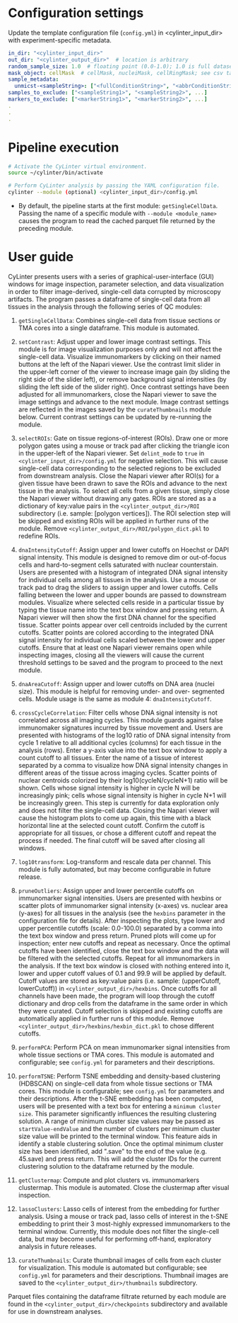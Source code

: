 # Configuration settings

Update the template configuration file (`config.yml`) in <cylinter_input_dir> with experiment-specific metadata.

``` yaml
in_dir: "<cylinter_input_dir>"
out_dir: "<cylinter_output_dir>"  # location is arbitrary
random_sample_size: 1.0  # floating point (0.0-1.0); 1.0 is full dataset
mask_object: cellMask  # cellMask, nucleiMask, cellRingMask; see csv table column headers
sample_metadata:
  unmicst-<sampleString>: ["<fullConditionString>", "<abbrConditionString>", <replicateInteger>]
samples_to_exclude: ["<sampleString1>", "<sampleString2>", ...]
markers_to_exclude: ["<markerString1>", "<markerString2>", ...]
.
.
.
```

# Pipeline execution

``` bash
# Activate the CyLinter virtual environment.
source ~/cylinter/bin/activate

# Perform CyLinter analysis by passing the YAML configuration file.
cylinter --module (optional) <cylinter_input_dir>/config.yml
```

* By default, the pipeline starts at the first module: `getSingleCellData`. Passing the name of a specific module with `--module <module_name>` causes the program to read the cached parquet file returned by the preceding module.

# User guide
CyLinter presents users with a series of graphical-user-interface (GUI) windows for image inspection, parameter selection, and data visualization in order to filter image-derived, single-cell data corrupted by microscopy artifacts. The program passes a dataframe of single-cell data from all tissues in the analysis through the following series of QC modules:

1. `getSingleCellData`: Combines single-cell data from tissue sections or TMA cores into a single dataframe. This module is automated.

2. `setContrast`: Adjust upper and lower image contrast settings. This module is for image visualization purposes only and will not affect the single-cell data. Visualize immunomarkers by clicking on their named buttons at the left of the Napari viewer. Use the contrast limit slider in the upper-left corner of the viewer to increase image gain (by sliding the right side of the slider left), or remove background signal intensities (by sliding the left side of the slider right). Once contrast settings have been adjusted for all immunomarkers, close the Napari viewer to save the image settings and advance to the next module. Image contrast settings are reflected in the images saved by the `curateThumbnails` module below. Current contrast settings can be updated by re-running the module.

3. `selectROIs`: Gate on tissue regions-of-interest (ROIs). Draw one or more polygon gates using a mouse or track pad after clicking the triangle icon in the upper-left of the Napari viewer. Set `delint_mode` to `true` in `<cylinter_input_dir>/config.yml` for negative selection. This will cause single-cell data corresponding to the selected regions to be excluded from downstream analysis. Close the Napari viewer after ROI(s) for a given tissue have been drawn to save the ROIs and advance to the next tissue in the analysis. To select all cells from a given tissue, simply close the Napari viewer without drawing any gates. ROIs are stored as a a dictionary of key:value pairs in the `<cylinter_output_dir>/ROI` subdirectory (i.e. sample: [polygon vertices]). The ROI selection step will be skipped and existing ROIs will be applied in further runs of the module. Remove `<cylinter_output_dir>/ROI/polygon_dict.pkl` to redefine ROIs.

4. `dnaIntensityCutoff`: Assign upper and lower cutoffs on Hoechst or DAPI signal intensity. This module is designed to remove dim or out-of-focus cells and hard-to-segment cells saturated with nuclear counterstain. Users are presented with a histogram of integrated DNA signal intensity for individual cells among all tissues in the analysis. Use a mouse or track pad to drag the sliders to assign upper and lower cutoffs. Cells falling between the lower and upper bounds are passed to downstream modules. Visualize where selected cells reside in a particular tissue by typing the tissue name into the text box window and pressing return. A Napari viewer will then show the first DNA channel for the specified tissue. Scatter points appear over cell centroids included by the current cutoffs. Scatter points are colored according to the integrated DNA signal intensity for individual cells scaled between the lower and upper cutoffs. Ensure that at least one Napari viewer remains open while inspecting images, closing all the viewers will cause the current threshold settings to be saved and the program to proceed to the next module.

5. `dnaAreaCutoff`: Assign upper and lower cutoffs on DNA area (nuclei size). This module is helpful for removing under- and over- segmented cells. Module usage is the same as module 4: `dnaIntensityCutoff`.

6. `crossCycleCorrelation`: Filter cells whose DNA signal intensity is not correlated across all imaging cycles. This  module guards against false immunomaker signatures incurred by tissue movement and. Users are presented with histograms of the log10 ratio of DNA signal intensity from cycle 1 relative to all additional cycles (columns) for each tissue in the analysis (rows). Enter a y-axis value into the text box window to apply a count cutoff to all tissues. Enter the name of a tissue of interest separated by a comma to visualize how DNA signal intensity changes in different areas of the tissue across imaging cycles. Scatter points of nuclear centroids colorized by their log10(cycleN/cycleN+1) ratio will be shown. Cells whose signal intensity is higher in cycle N will be increasingly pink; cells whose signal intensity is higher in cycle N+1 will be increasingly green. This step is currently for data exploration only and does not filter the single-cell data. Closing the Napari viewer will cause the histogram plots to come up again, this time with a black horizontal line at the selected count cutoff. Confirm the cutoff is appropriate for all tissues, or chose a different cutoff and repeat the process if needed. The final cutoff will be saved after closing all windows.

7. `log10transform`: Log-transform and rescale data per channel. This module is fully automated, but may become configurable in future release.

8. `pruneOutliers`: Assign upper and lower percentile cutoffs on immunomarker signal intensities. Users are presented with hexbins or scatter plots of immunomarker signal intensity (x-axes) vs. nuclear area (y-axes) for all tissues in the analysis (see the `hexbins` parameter in the configuration file for details). After inspecting the plots, type lower and upper percentile cutoffs (scale: 0.0-100.0) separated by a comma into the text box window and press return. Pruned plots will come up for inspection; enter new cutoffs and repeat as necessary. Once the optimal cutoffs have been identified, close the text box window and the data will be filtered with the selected cutoffs. Repeat for all immunomarkers in the analysis. If the text box window is closed with nothing entered into it, lower and upper cutoff values of 0.1 and 99.9 will be applied by default. Cutoff values are stored as key:value pairs (i.e. sample: (upperCutoff, lowerCutoff)) in `<cylinter_output_dir>/hexbins`. Once cutoffs for all channels have been made, the program will loop through the cutoff dictionary and drop cells from the dataframe in the same order in which they were curated. Cutoff selection is skipped and existing cutoffs are automatically applied in further runs of this module. Remove `<cylinter_output_dir>/hexbins/hexbin_dict.pkl` to chose different cutoffs.

9. `performPCA`: Perform PCA on mean immunomarker signal intensities from whole tissue sections or TMA cores. This module is automated and configurable; see `config.yml` for parameters and their descriptions.

10. `performTSNE`: Perform TSNE embedding and density-based clustering (HDBSCAN) on single-cell data from whole tissue sections or TMA cores. This module is configurable; see `config.yml` for parameters and their descriptions. After the t-SNE embedding has been computed, users will be presented with a text box for entering a `minimum cluster size`. This parameter significantly influences the resulting clustering solution. A range of minimum cluster size values may be passed as `startValue-endValue` and the number of clusters per minimum cluster size value will be printed to the terminal window. This feature aids in identify a stable clustering solution. Once the optimal minimum cluster size has been identified, add ".save" to the end of the value (e.g. 45.save) and press return. This will add the cluster IDs for the current clustering solution to the dataframe returned by the module.

11. `getClustermap`: Compute and plot clusters vs. immunomarkers clustermap. This module is automated. Close the clustermap after visual inspection.

12. `lassoClusters`: Lasso cells of interest from the embedding for further analysis. Using a mouse or track pad, lasso cells of interest in the t-SNE embedding to print their 3 most-highly expressed immunomarkers to the terminal window. Currently, this module does not filter the single-cell data, but may become useful for performing off-hand, exploratory analysis in future releases.

13. `curateThumbnails`: Curate thumbnail images of cells from each cluster for visualization. This module is automated but configurable; see `config.yml` for parameters and their descriptions. Thumbnail images are saved to the `<cylinter_output_dir>/thumbnails` subdirectory.

Parquet files containing the dataframe filtrate returned by each module are found in the `<cylinter_output_dir>/checkpoints` subdirectory and available for use in downstream analyses.
